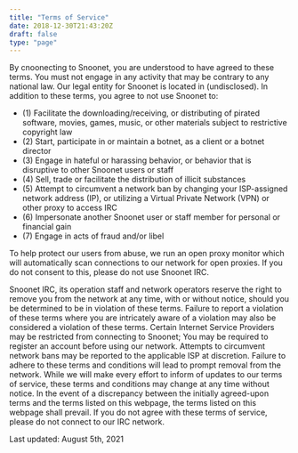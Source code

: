 ```yaml
---
title: "Terms of Service"
date: 2018-12-30T21:43:20Z
draft: false
type: "page"
---
```


By cnoonecting to Snoonet, you are understood to have agreed to these terms. You must not engage in any activity that may be contrary to any national law. Our legal entity for Snoonet is located in (undisclosed). In addition to these terms, you agree to not use Snoonet to:

+ (1) Facilitate the downloading/receiving, or distributing of pirated software, movies, games, music, or other materials subject to restrictive copyright law
+ (2) Start, participate in or maintain a botnet, as a client or a botnet director
+ (3) Engage in hateful or harassing behavior, or behavior that is disruptive to other Snoonet users or staff
+ (4) Sell, trade or facilitate the distribution of illicit substances
+ (5) Attempt to circumvent a network ban by changing your ISP-assigned network address (IP), or utilizing a Virtual Private Network (VPN) or other proxy to access IRC
+ (6) Impersonate another Snoonet user or staff member for personal or financial gain
+ (7) Engage in acts of fraud and/or libel

To help protect our users from abuse, we run an open proxy monitor which will automatically scan connections to our network for open proxies. If you do not consent to this, please do not use Snoonet IRC.

Snoonet IRC, its operation staff and network operators reserve the right to remove you from the network at any time, with or without notice, should you be determined to be in violation of these terms. Failure to report a violation of these terms where you are intricately aware of a violation may also be considered a violation of these terms. Certain Internet Service Providers may be restricted from connecting to Snoonet; You may be required to register an account before using our network. Attempts to circumvent network bans may be reported to the applicable ISP at discretion. Failure to adhere to these terms and conditions will lead to prompt removal from the network. While we will make every effort to inform of updates to our terms of service, these terms and conditions may change at any time without notice. In the event of a discrepancy between the initially agreed-upon terms and the terms listed on this webpage, the terms listed on this webpage shall prevail. If you do not agree with these terms of service, please do not connect to our IRC network.

Last updated: August 5th, 2021
